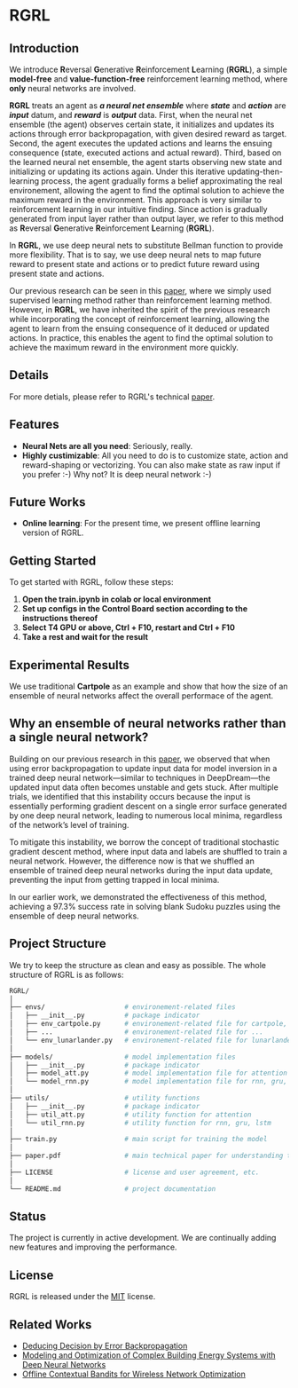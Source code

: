 # RGRL
## Introduction
We introduce **R**eversal **G**enerative **R**einforcement **L**earning (**RGRL**), a simple **model-free** and **value-function-free** reinforcement learning method, where **only** neural networks are involved.

**RGRL** treats an agent as ***a neural net ensemble*** where ***state*** and ***action*** are ***input*** datum, and ***reward*** is ***output*** data. First, when the neural net ensemble (the agent) observes certain state, it initializes and updates its actions through error backpropagation, with given desired reward as target. Second, the agent executes the updated actions and learns the ensuing consequence (state, executed actions and actual reward). Third, based on the learned neural net ensemble, the agent starts observing new state and initializing or updating its actions again. Under this iterative updating-then-learning process, the agent gradually forms a belief approximating the real environement, allowing the agent to find the optimal solution to achieve the maximum reward in the environment. This approach is very similar to reinforcement learning in our intuitive finding. Since action is gradually generated from input layer rather than output layer, we refer to this method as **R**eversal **G**enerative **R**einforcement **L**earning (**RGRL**).

In **RGRL**, we use deep neural nets to substitute Bellman function to provide more flexibility. That is to say, we use deep neural nets to map future reward to present state and actions or to predict future reward using present state and actions.

Our previous research can be seen in this [paper](https://ala2022.github.io/papers/ALA2022_paper_4.pdf), where we simply used supervised learning method rather than reinforcement learning method. However, in **RGRL**, we have inherited the spirit of the previous research while incorporating the concept of reinforcement learning, allowing the agent to learn from the ensuing consequence of it deduced or updated actions. In practice, this enables the agent to find the optimal solution to achieve the maximum reward in the environment more quickly.

## Details
For more detials, please refer to RGRL's technical [paper](https://github.com/Brownwang0426/RGRL/blob/main/paper.pdf).

## Features
- **Neural Nets are all you need**: Seriously, really.
- **Highly custimizable**: All you need to do is to customize state, action and reward-shaping or vectorizing. You can also make state as raw input if you prefer :-) Why not? It is deep neural network :-) 

## Future Works
- **Online learning**: For the present time, we present offline learning version of RGRL.

## Getting Started
To get started with RGRL, follow these steps:

1. **Open the train.ipynb in colab or local environment**
2. **Set up configs in the Control Board section according to the instructions thereof**
3. **Select T4 GPU or above, Ctrl + F10, restart and Ctrl + F10**
4. **Take a rest and wait for the result**

## Experimental Results
We use traditional **Cartpole** as an example and show that how the size of an ensemble of neural networks affect the overall performace of the agent.

## Why an ensemble of neural networks rather than a single neural network?

Building on our previous research in this [paper](https://ala2022.github.io/papers/ALA2022_paper_4.pdf), we observed that when using error backpropagation to update input data for model inversion in a trained deep neural network—similar to techniques in DeepDream—the updated input data often becomes unstable and gets stuck. After multiple trials, we identified that this instability occurs because the input is essentially performing gradient descent on a single error surface generated by one deep neural network, leading to numerous local minima, regardless of the network’s level of training.

To mitigate this instability, we borrow the concept of traditional stochastic gradient descent method, where input data and labels are shuffled to train a neural network. However, the difference now is that we shuffled an ensemble of trained deep neural networks during the input data update, preventing the input from getting trapped in local minima.

In our earlier work, we demonstrated the effectiveness of this method, achieving a 97.3% success rate in solving blank Sudoku puzzles using the ensemble of deep neural networks.

## Project Structure

We try to keep the structure as clean and easy as possible. The whole structure of RGRL is as follows:

```bash
RGRL/
│
├── envs/                    # environement-related files
│   ├── __init__.py          # package indicator
│   ├── env_cartpole.py      # environement-related file for cartpole, such as vectorizing state, actions and reward
│   ├── ...                  # environement-related file for ...
│   └── env_lunarlander.py   # environement-related file for lunarlander, such as vectorizing state, actions and reward
│
├── models/                  # model implementation files
│   ├── __init__.py          # package indicator
│   ├── model_att.py         # model implementation file for attention
│   └── model_rnn.py         # model implementation file for rnn, gru, lstm
│
├── utils/                   # utility functions
│   ├── __init__.py          # package indicator
│   ├── util_att.py          # utility function for attention
│   └── util_rnn.py          # utility function for rnn, gru, lstm
│
├── train.py                 # main script for training the model
│
├── paper.pdf                # main technical paper for understanding the mechansim behind RGRL
│
├── LICENSE                  # license and user agreement, etc.
│
└── README.md                # project documentation
```

## Status
The project is currently in active development. We are continually adding new features and improving the performance.

## License
RGRL is released under the [MIT](https://github.com/Brownwang0426/RGRL/blob/main/LICENSE) license.

## Related Works
- [Deducing Decision by Error Backpropagation](https://ala2022.github.io/papers/ALA2022_paper_4.pdf)
- [Modeling and Optimization of Complex Building Energy Systems with Deep Neural Networks](https://ieeexplore.ieee.org/document/8335578)
- [Offline Contextual Bandits for Wireless Network Optimization](https://arxiv.org/abs/2111.08587)





